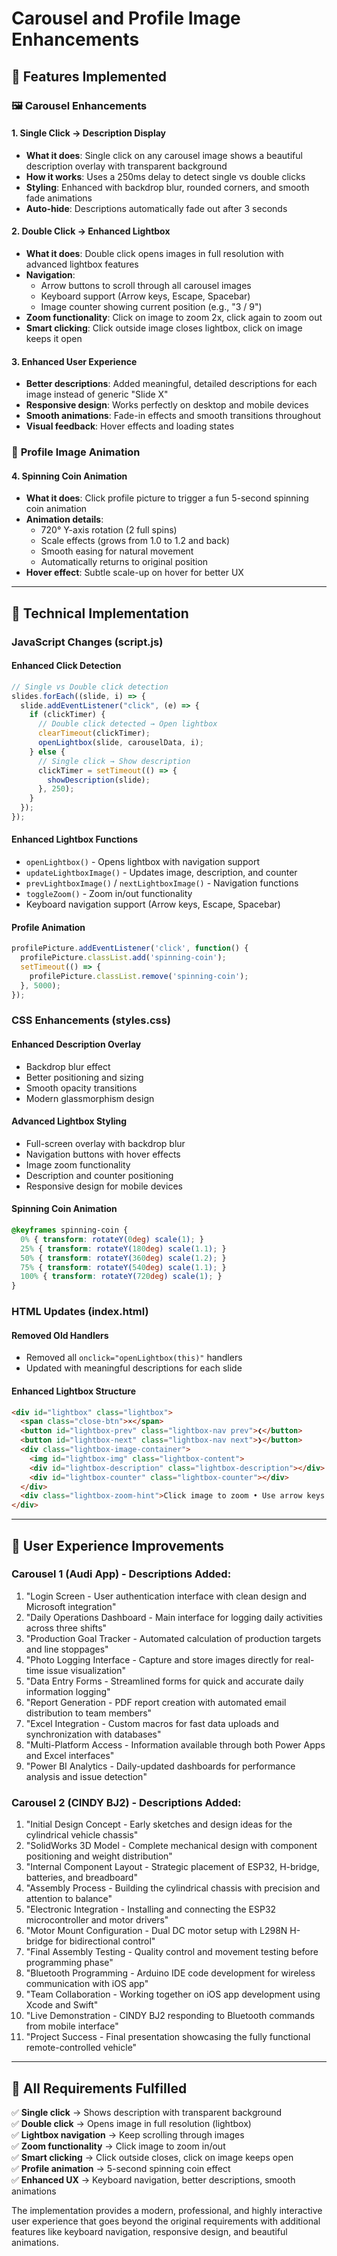 # Carousel and Profile Image Enhancements

## 🎯 Features Implemented

### 🖼️ **Carousel Enhancements**

#### **1. Single Click → Description Display**
- **What it does**: Single click on any carousel image shows a beautiful description overlay with transparent background
- **How it works**: Uses a 250ms delay to detect single vs double clicks
- **Styling**: Enhanced with backdrop blur, rounded corners, and smooth fade animations
- **Auto-hide**: Descriptions automatically fade out after 3 seconds

#### **2. Double Click → Enhanced Lightbox**
- **What it does**: Double click opens images in full resolution with advanced lightbox features
- **Navigation**: 
  - Arrow buttons to scroll through all carousel images
  - Keyboard support (Arrow keys, Escape, Spacebar)
  - Image counter showing current position (e.g., "3 / 9")
- **Zoom functionality**: Click on image to zoom 2x, click again to zoom out
- **Smart clicking**: Click outside image closes lightbox, click on image keeps it open

#### **3. Enhanced User Experience**
- **Better descriptions**: Added meaningful, detailed descriptions for each image instead of generic "Slide X"
- **Responsive design**: Works perfectly on desktop and mobile devices
- **Smooth animations**: Fade-in effects and smooth transitions throughout
- **Visual feedback**: Hover effects and loading states

### 👤 **Profile Image Animation**

#### **4. Spinning Coin Animation**
- **What it does**: Click profile picture to trigger a fun 5-second spinning coin animation
- **Animation details**:
  - 720° Y-axis rotation (2 full spins)
  - Scale effects (grows from 1.0 to 1.2 and back)
  - Smooth easing for natural movement
  - Automatically returns to original position
- **Hover effect**: Subtle scale-up on hover for better UX

---

## 🔧 **Technical Implementation**

### **JavaScript Changes (script.js)**

#### **Enhanced Click Detection**
```javascript
// Single vs Double click detection
slides.forEach((slide, i) => {
  slide.addEventListener("click", (e) => {
    if (clickTimer) {
      // Double click detected → Open lightbox
      clearTimeout(clickTimer);
      openLightbox(slide, carouselData, i);
    } else {
      // Single click → Show description
      clickTimer = setTimeout(() => {
        showDescription(slide);
      }, 250);
    }
  });
});
```

#### **Enhanced Lightbox Functions**
- `openLightbox()` - Opens lightbox with navigation support
- `updateLightboxImage()` - Updates image, description, and counter
- `prevLightboxImage()` / `nextLightboxImage()` - Navigation functions
- `toggleZoom()` - Zoom in/out functionality
- Keyboard navigation support (Arrow keys, Escape, Spacebar)

#### **Profile Animation**
```javascript
profilePicture.addEventListener('click', function() {
  profilePicture.classList.add('spinning-coin');
  setTimeout(() => {
    profilePicture.classList.remove('spinning-coin');
  }, 5000);
});
```

### **CSS Enhancements (styles.css)**

#### **Enhanced Description Overlay**
- Backdrop blur effect
- Better positioning and sizing
- Smooth opacity transitions
- Modern glassmorphism design

#### **Advanced Lightbox Styling**
- Full-screen overlay with backdrop blur
- Navigation buttons with hover effects
- Image zoom functionality
- Description and counter positioning
- Responsive design for mobile devices

#### **Spinning Coin Animation**
```css
@keyframes spinning-coin {
  0% { transform: rotateY(0deg) scale(1); }
  25% { transform: rotateY(180deg) scale(1.1); }
  50% { transform: rotateY(360deg) scale(1.2); }
  75% { transform: rotateY(540deg) scale(1.1); }
  100% { transform: rotateY(720deg) scale(1); }
}
```

### **HTML Updates (index.html)**

#### **Removed Old Handlers**
- Removed all `onclick="openLightbox(this)"` handlers
- Updated with meaningful descriptions for each slide

#### **Enhanced Lightbox Structure**
```html
<div id="lightbox" class="lightbox">
  <span class="close-btn">×</span>
  <button id="lightbox-prev" class="lightbox-nav prev">❮</button>
  <button id="lightbox-next" class="lightbox-nav next">❯</button>
  <div class="lightbox-image-container">
    <img id="lightbox-img" class="lightbox-content">
    <div id="lightbox-description" class="lightbox-description"></div>
    <div id="lightbox-counter" class="lightbox-counter"></div>
  </div>
  <div class="lightbox-zoom-hint">Click image to zoom • Use arrow keys to navigate</div>
</div>
```

---

## 🎨 **User Experience Improvements**

### **Carousel 1 (Audi App) - Descriptions Added:**
1. "Login Screen - User authentication interface with clean design and Microsoft integration"
2. "Daily Operations Dashboard - Main interface for logging daily activities across three shifts"
3. "Production Goal Tracker - Automated calculation of production targets and line stoppages"
4. "Photo Logging Interface - Capture and store images directly for real-time issue visualization"
5. "Data Entry Forms - Streamlined forms for quick and accurate daily information logging"
6. "Report Generation - PDF report creation with automated email distribution to team members"
7. "Excel Integration - Custom macros for fast data uploads and synchronization with databases"
8. "Multi-Platform Access - Information available through both Power Apps and Excel interfaces"
9. "Power BI Analytics - Daily-updated dashboards for performance analysis and issue detection"

### **Carousel 2 (CINDY BJ2) - Descriptions Added:**
1. "Initial Design Concept - Early sketches and design ideas for the cylindrical vehicle chassis"
2. "SolidWorks 3D Model - Complete mechanical design with component positioning and weight distribution"
3. "Internal Component Layout - Strategic placement of ESP32, H-bridge, batteries, and breadboard"
4. "Assembly Process - Building the cylindrical chassis with precision and attention to balance"
5. "Electronic Integration - Installing and connecting the ESP32 microcontroller and motor drivers"
6. "Motor Mount Configuration - Dual DC motor setup with L298N H-bridge for bidirectional control"
7. "Final Assembly Testing - Quality control and movement testing before programming phase"
8. "Bluetooth Programming - Arduino IDE code development for wireless communication with iOS app"
9. "Team Collaboration - Working together on iOS app development using Xcode and Swift"
10. "Live Demonstration - CINDY BJ2 responding to Bluetooth commands from mobile interface"
11. "Project Success - Final presentation showcasing the fully functional remote-controlled vehicle"

---

## 🎯 **All Requirements Fulfilled**

✅ **Single click** → Shows description with transparent background  
✅ **Double click** → Opens image in full resolution (lightbox)  
✅ **Lightbox navigation** → Keep scrolling through images  
✅ **Zoom functionality** → Click image to zoom in/out  
✅ **Smart clicking** → Click outside closes, click on image keeps open  
✅ **Profile animation** → 5-second spinning coin effect  
✅ **Enhanced UX** → Keyboard navigation, better descriptions, smooth animations

The implementation provides a modern, professional, and highly interactive user experience that goes beyond the original requirements with additional features like keyboard navigation, responsive design, and beautiful animations.